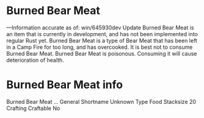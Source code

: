 # Burned Bear Meat

—Information accurate as of: win/645930dev Update
Burned Bear Meat is an item that is currently in development, and has not been implemented into regular Rust yet.
Burned Bear Meat is a type of Bear Meat that has been left in a Camp Fire for too long, and has overcooked. It is best not to consume Burned Bear Meat.
Burned Bear Meat is poisonous. Consuming it will cause deterioration of health.
# Burned Bear Meat info

Burned Bear Meat
...
General
Shortname
Unknown
Type
Food
Stacksize
20
Crafting
Craftable
No
